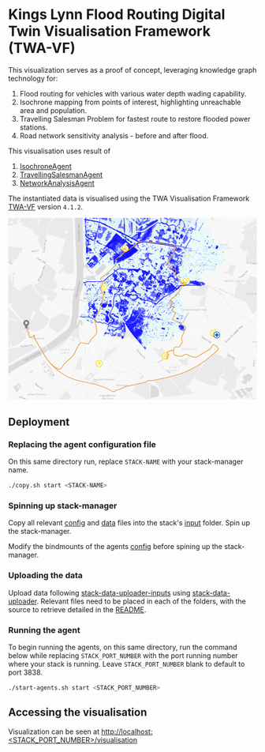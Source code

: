# Kings Lynn Flood Routing Digital Twin Visualisation Framework (TWA-VF)

This visualization serves as a proof of concept, leveraging knowledge graph technology for:

1) Flood routing for vehicles with various water depth wading capability.
2) Isochrone mapping from points of interest, highlighting unreachable area and population.
3) Travelling Salesman Problem for fastest route to restore flooded power stations.
4) Road network sensitivity analysis - before and after flood.

This visualisation uses result of

1) [IsochroneAgent](https://github.com/cambridge-cares/TheWorldAvatar/tree/main/Agents/IsochroneAgent)
2) [TravellingSalesmanAgent](https://github.com/cambridge-cares/TheWorldAvatar/tree/main/Agents/TravellingSalesmanAgent)
3) [NetworkAnalysisAgent](https://github.com/cambridge-cares/TheWorldAvatar/tree/main/Agents/NetworkAnalysisAgent)

The instantiated data is visualised using the TWA Visualisation Framework [TWA-VF](../twa-vis-framework) version `4.1.2`.

![Mapbox visualisation](TSP.png)

## Deployment

### Replacing the agent configuration file

On this same directory run, replace `STACK-NAME` with your stack-manager name.

```bash
./copy.sh start <STACK-NAME>
```

### Spinning up stack-manager

Copy all relevant [config](stack-manager-inputs/config/) and [data](stack-manager-inputs/data) files into the stack's [input](https://github.com/cambridge-cares/TheWorldAvatar/tree/main/Deploy/stacks/dynamic/stack-manager/inputs) folder. Spin up the stack-manager.

Modify the bindmounts of the agents [config](stack-manager-inputs/config/) before spining up the stack-manager.

### Uploading the data

Upload data following [stack-data-uploader-inputs](stack-data-uploader-inputs) using [stack-data-uploader](https://github.com/cambridge-cares/TheWorldAvatar/tree/main/Deploy/stacks/dynamic/stack-data-uploader). Relevant files need to be placed in each of the folders, with the source to retrieve detailed in the [README](stack-data-uploader-inputs/data/kingslynn/README.md).

### Running the agent

To begin running the agents, on this same directory, run the command below while replacing `STACK_PORT_NUMBER` with the port running number where your stack is running. Leave `STACK_PORT_NUMBER` blank to default to port 3838.

```bash
./start-agents.sh start <STACK_PORT_NUMBER>
```

## Accessing the visualisation

Visualization can be seen at [http://localhost:<STACK_PORT_NUMBER>/visualisation](http://localhost:3838/visualisation)
